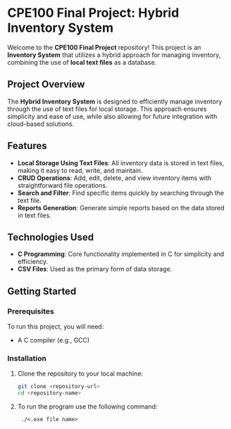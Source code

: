 # CPE100 Final Project: Hybrid Inventory System

Welcome to the **CPE100 Final Project** repository! This project is an **Inventory System** that utilizes a hybrid approach for managing inventory, combining the use of **local text files** as a database.

## Project Overview

The **Hybrid Inventory System** is designed to efficiently manage inventory through the use of text files for local storage. This approach ensures simplicity and ease of use, while also allowing for future integration with cloud-based solutions.

## Features

- **Local Storage Using Text Files**: All inventory data is stored in text files, making it easy to read, write, and maintain.
- **CRUD Operations**: Add, edit, delete, and view inventory items with straightforward file operations.
- **Search and Filter**: Find specific items quickly by searching through the text file.
- **Reports Generation**: Generate simple reports based on the data stored in text files.

## Technologies Used

- **C Programming**: Core functionality implemented in C for simplicity and efficiency.
- **CSV Files**: Used as the primary form of data storage.

## Getting Started

### Prerequisites

To run this project, you will need:
- A C compiler (e.g., GCC)

### Installation

1. Clone the repository to your local machine:
   ```bash
   git clone <repository-url>
   cd <repository-name>
2. To run the program use the following command:
   ```
    ./<.exe file name>
